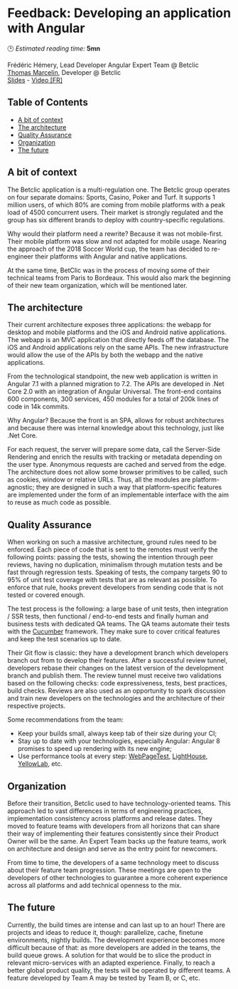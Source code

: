 # Feedback: Developing an application with Angular
🕑 *Estimated reading time:* **5mn**

Frédéric Hémery, Lead Developer Angular Expert Team @ Betclic  
[Thomas Marcelin](https://twitter.com/ThomasMarcelin), Developer @ Betclic  
[Slides](https://www.slideshare.net/secret/4VGmpAjjnDoIVq) - [Video \[FR\]](https://www.youtube.com/watch?v=eMDGNNy77Y8)

## Table of Contents

  * [A bit of context](#a-bit-of-context)
  * [The architecture](#the-architecture)
  * [Quality Assurance](#quality-assurance)
  * [Organization](#organization)
  * [The future](#the-future)

## A bit of context
The Betclic application is a multi-regulation one. The Betclic group operates on four separate domains: Sports, Casino, Poker and Turf. It supports 1 million users, of which 80% are coming from mobile platforms with a peak load of 4500 concurrent users. Their market is strongly regulated and the group has six different brands to deploy with country-specific regulations.

Why would their platform need a rewrite? Because it was not mobile-first. Their mobile platform was slow and not adapted for mobile usage. Nearing the approach of the 2018 Soccer World cup, the team has decided to re-engineer their platforms with Angular and native applications.

At the same time, BetClic was in the process of moving some of their technical teams from Paris to Bordeaux. This would also mark the beginning of their new team organization, which will be mentioned later.

## The architecture
Their current architecture exposes three applications: the webapp for desktop and mobile platforms and the iOS and Android native applications. The webapp is an MVC application that directly feeds off the database. The iOS and Android applications rely on the same APIs. The new infrastructure would allow the use of the APIs by both the webapp and the native applications.

From the technological standpoint, the new web application is written in Angular 7.1 with a planned migration to 7.2. The APIs are developed in .Net Core 2.0 with an integration of Angular Universal. The front-end contains 600 components, 300 services, 450 modules for a total of 200k lines of code in 14k commits.

Why Angular? Because the front is an SPA, allows for robust architectures and because there was internal knowledge about this technology, just like .Net Core.

For each request, the server will prepare some data, call the Server-Side Rendering and enrich the results with tracking or metadata depending on the user type. Anonymous requests are cached and served from the edge. The architecture does not allow some browser primitives to be called, such as cookies, window or relative URLs. Thus, all the modules are platform-agnostic; they are designed in such a way that platform-specific features are implemented under the form of an implementable interface with the aim to reuse as much code as possible.

## Quality Assurance

When working on such a massive architecture, ground rules need to be enforced. Each piece of code that is sent to the remotes must verify the following points: passing the tests, showing the intention through peer reviews, having no duplication, minimalism through mutation tests and be fast through regression tests. Speaking of tests, the company targets 90 to 95% of unit test coverage with tests that are as relevant as possible. To enforce that rule, hooks prevent developers from sending code that is not tested or covered enough.

The test process is the following: a large base of unit tests, then integration / SSR tests, then functional / end-to-end tests and finally human and business tests with dedicated QA teams. The QA teams automate their tests with the [Cucumber](https://cucumber.io/) framework. They make sure to cover critical features and keep the test scenarios up to date.

Their Git flow is classic: they have a development branch which developers branch out from to develop their features. After a successful review tunnel, developers rebase their changes on the latest version of the development branch and publish them. The review tunnel must receive two validations based on the following checks: code expressiveness, tests, best practices, build checks. Reviews are also used as an opportunity to spark discussion and train new developers on the technologies and the architecture of their respective projects.

Some recommendations from the team:
- Keep your builds small, always keep tab of their size during your CI;
- Stay up to date with your technologies, especially Angular: Angular 8 promises to speed up rendering with its new engine;
- Use performance tools at every step: [WebPageTest](https://www.webpagetest.org/), [LightHouse](https://developers.google.com/web/tools/lighthouse/), [YellowLab](https://yellowlab.tools/), etc.

## Organization

Before their transition, Betclic used to have technology-oriented teams. This approach led to vast differences in terms of engineering practices, implementation consistency across platforms and release dates. They moved to feature teams with developers from all horizons that can share their way of implementing their features consistently since their Product Owner will be the same. An Expert Team backs up the feature teams, work on architecture and design and serve as the entry point for newcomers.

From time to time, the developers of a same technology meet to discuss about their feature team progression. These meetings are open to the developers of other technologies to guarantee a more coherent experience across all platforms and add technical openness to the mix.

## The future

Currently, the build times are intense and can last up to an hour! There are projects and ideas to reduce it, though: parallelize, cache, finetune environments, nightly builds. The development experience becomes more difficult because of that: as more developers are added in the teams, the build queue grows. A solution for that would be to slice the product in relevant micro-services with an adapted experience. Finally, to reach a better global product quality, the tests will be operated by different teams. A feature developed by Team A may be tested by Team B, or C, etc.
